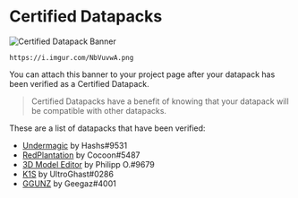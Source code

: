 # Certified Datapacks

![Certified Datapack Banner](https://i.imgur.com/NbVuvwA.png)

```text
https://i.imgur.com/NbVuvwA.png
```

You can attach this banner to your project page after your datapack has been verified as a Certified Datapack.

> Certified Datapacks have a benefit of knowing that your datapack will be compatible with other datapacks.

These are a list of datapacks that have been verified:

- [Undermagic](https://www.planetminecraft.com/data-pack/undermagic/) by Hashs#9531
- [RedPlantation](https://github.com/RedCocoon/RedPlantation) by Cocoon#5487
- [3D Model Editor](https://www.planetminecraft.com/data-pack/3d-model-editor/) by Philipp O.#9679
- [K1S](https://www.planetminecraft.com/data-pack/k1s-minecraft-pack/) by UltroGhast#0286
- [GGUNZ](https://www.planetminecraft.com/data-pack/ggunz-guns-and-weapons/) by Geegaz#4001
